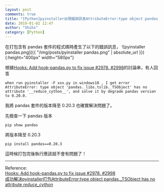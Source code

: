 ```yaml
---
layout: post
comments: true
title: "[Python]pyinstaller出現錯誤訊息AttributeError:type object pandas._TSObject has no attribute _reduce_cython_"
date: 2019-01-02 12:47
author: "Shihs"
category: [Python]
---
```


在打包含有 pandas 套件的程式碼時產生了以下的錯誤訊息，
![pyinstaller pandas.png]({{ "/img/posts/pyinstaller pandas.png" | absolute_url }}){:height="400px" width="580px"}

根據[Hooks: Add hook-pandas.py to fix issue #2978. #2998](https://github.com/pyinstaller/pyinstaller/pull/2998)的討論串，有人回答
```
when run pyinstaller -F xxx.py in windows10 , I get error AttributeError: type object 'pandas._libs.tslib._TSObject' has no attribute '__reduce_cython__', and solve it by degrade pandas version to 0.20.0.
```

我將 pandas 套件的版本降至 0.20.3 也確實解決問題了。

先檢查一下 pandas 版本
```
pip show pandas
```

將版本降至 0.20.3
```
pip install pandas==0.20.3
```

這時候打包完後執行應該就不會有問題了！

***

Reference:
<br>
[Hooks: Add hook-pandas.py to fix issue #2978. #2998](https://github.com/pyinstaller/pyinstaller/pull/2998)
<br>
[成功解决pyinstaller打包AttributeError:type object pandas._TSObject has no attribute _reduce_cython_](https://blog.csdn.net/qq_41185868/article/details/80601983)